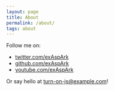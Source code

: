 ```yaml
---
layout: page
title: About
permalink: /about/
tags: about
---
```


Follow me on:

* [twitter.com/exAspArk](https://twitter.com/exAspArk)
* [github.com/exAspArk](https://github.com/exAspArk)
* [youtube.com/exAspArk](https://youtube.com/exAspArk)

Or say hello at <a id="my-email" href="mailto:do-not-spam@example.com">turn-on-js@example.com</a>!

<script type="text/javascript">
  (function() {
    var element = document.getElementById("my-email");
    element.innerHTML = "{{ site.email }}";
    element.href = "mailto:{{ site.real_email }}";
  })();
</script>
